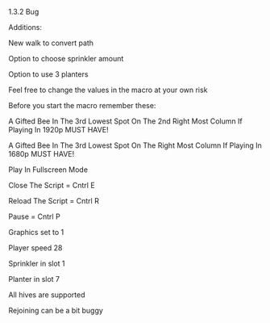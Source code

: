 1.3.2 Bug

Additions:

New walk to convert path

Option to choose sprinkler amount

Option to use 3 planters

Feel free to change the values in the macro at your own risk

Before you start the macro remember these:

A Gifted Bee In The 3rd Lowest Spot On The 2nd Right Most Column If Playing In 1920p MUST HAVE! 

A Gifted Bee In The 3rd Lowest Spot On The Right Most Column If Playing In 1680p MUST HAVE!

Play In Fullscreen Mode

Close The Script = Cntrl E

Reload The Script = Cntrl R

Pause = Cntrl P

Graphics set to 1

Player speed 28

Sprinkler in slot 1

Planter in slot 7

All hives are supported 

Rejoining can be a bit buggy

